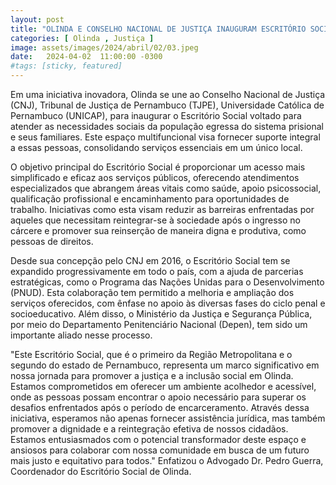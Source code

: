 ```yaml
---
layout: post
title: "OLINDA E CONSELHO NACIONAL DE JUSTIÇA INAUGURAM ESCRITÓRIO SOCIAL PARA POPULAÇÃO DE BAIXA RENDA TER ACESSO À JUSTIÇA"
categories: [ Olinda , Justiça ]
image: assets/images/2024/abril/02/03.jpeg
date:   2024-04-02  11:00:00 -0300
#tags: [sticky, featured]
---
```

Em uma iniciativa inovadora, Olinda se une ao Conselho Nacional de Justiça (CNJ), Tribunal de Justiça de Pernambuco (TJPE), Universidade Católica de Pernambuco (UNICAP), para inaugurar o Escritório Social voltado para atender as necessidades sociais da população egressa do sistema prisional e seus familiares. Este espaço multifuncional visa fornecer suporte integral a essas pessoas, consolidando serviços essenciais em um único local.

O objetivo principal do Escritório Social é proporcionar um acesso mais simplificado e eficaz aos serviços públicos, oferecendo atendimentos especializados que abrangem áreas vitais como saúde, apoio psicossocial, qualificação profissional e encaminhamento para oportunidades de trabalho. Iniciativas como esta visam reduzir as barreiras enfrentadas por aqueles que necessitam reintegrar-se à sociedade após o ingresso no cárcere e promover sua reinserção de maneira digna e produtiva, como pessoas de direitos. 

Desde sua concepção pelo CNJ em 2016, o Escritório Social tem se expandido progressivamente em todo o país, com a ajuda de parcerias estratégicas, como o Programa das Nações Unidas para o Desenvolvimento (PNUD). Esta colaboração tem permitido a melhoria e ampliação dos serviços oferecidos, com ênfase no apoio às diversas fases do ciclo penal e socioeducativo. Além disso, o Ministério da Justiça e Segurança Pública, por meio do Departamento Penitenciário Nacional (Depen), tem sido um importante aliado nesse processo.

"Este Escritório Social, que é o primeiro da Região Metropolitana e o segundo do estado de Pernambuco, representa um marco significativo em nossa jornada para promover a justiça e a inclusão social em Olinda. Estamos comprometidos em oferecer um ambiente acolhedor e acessível, onde as pessoas possam encontrar o apoio necessário para superar os desafios enfrentados após o período de encarceramento. Através dessa iniciativa, esperamos não apenas fornecer assistência jurídica, mas também promover a dignidade e a reintegração efetiva de nossos cidadãos. Estamos entusiasmados com o potencial transformador deste espaço e ansiosos para colaborar com nossa comunidade em busca de um futuro mais justo e equitativo para todos." Enfatizou o Advogado Dr. Pedro Guerra, Coordenador do Escritório Social de Olinda.